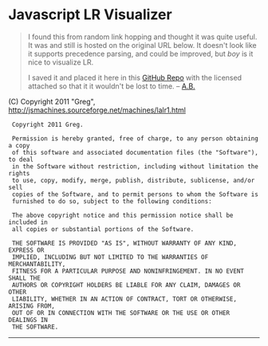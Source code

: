 # Javascript LR Visualizer

> I found this from random link hopping and thought it was quite useful.  It was and still is hosted on the original URL below.  It doesn't look like it supports precedence parsing, and could be improved, but _boy_ is it nice to visualize LR.  
>
> I saved it and placed it here in this [GitHub Repo][1] with the licensed attached so that it it wouldn't be lost to time. – [A.B.][2]

(C) Copyright 2011 "Greg", http://jsmachines.sourceforge.net/machines/lalr1.html

```
 Copyright 2011 Greg.
  
 Permission is hereby granted, free of charge, to any person obtaining a copy
 of this software and associated documentation files (the "Software"), to deal
 in the Software without restriction, including without limitation the rights
 to use, copy, modify, merge, publish, distribute, sublicense, and/or sell
 copies of the Software, and to permit persons to whom the Software is
 furnished to do so, subject to the following conditions:
 
 The above copyright notice and this permission notice shall be included in
 all copies or substantial portions of the Software.
  
 THE SOFTWARE IS PROVIDED "AS IS", WITHOUT WARRANTY OF ANY KIND, EXPRESS OR
 IMPLIED, INCLUDING BUT NOT LIMITED TO THE WARRANTIES OF MERCHANTABILITY,
 FITNESS FOR A PARTICULAR PURPOSE AND NONINFRINGEMENT. IN NO EVENT SHALL THE
 AUTHORS OR COPYRIGHT HOLDERS BE LIABLE FOR ANY CLAIM, DAMAGES OR OTHER
 LIABILITY, WHETHER IN AN ACTION OF CONTRACT, TORT OR OTHERWISE, ARISING FROM,
 OUT OF OR IN CONNECTION WITH THE SOFTWARE OR THE USE OR OTHER DEALINGS IN
 THE SOFTWARE.
```

----

[1]: https://github.com/abcarroll/lr-parser-browser-visualizer
[2]: https://github.com/abcarroll/